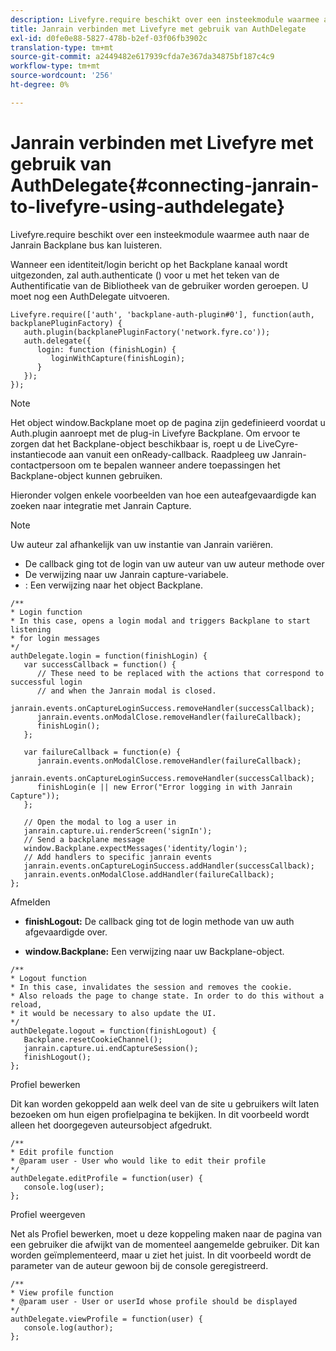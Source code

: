 ```yaml
---
description: Livefyre.require beschikt over een insteekmodule waarmee auth naar de Janrain Backplane bus kan luisteren.
title: Janrain verbinden met Livefyre met gebruik van AuthDelegate
exl-id: d0fe0e88-5827-478b-b2ef-03f06fb3902c
translation-type: tm+mt
source-git-commit: a2449482e617939cfda7e367da34875bf187c4c9
workflow-type: tm+mt
source-wordcount: '256'
ht-degree: 0%

---
```


# Janrain verbinden met Livefyre met gebruik van AuthDelegate{#connecting-janrain-to-livefyre-using-authdelegate}

Livefyre.require beschikt over een insteekmodule waarmee auth naar de Janrain Backplane bus kan luisteren.

Wanneer een identiteit/login bericht op het Backplane kanaal wordt uitgezonden, zal auth.authenticate () voor u met het teken van de Authentificatie van de Bibliotheek van de gebruiker worden geroepen. U moet nog een AuthDelegate uitvoeren.

```
Livefyre.require(['auth', 'backplane-auth-plugin#0'], function(auth, backplanePluginFactory) { 
   auth.plugin(backplanePluginFactory('network.fyre.co')); 
   auth.delegate({ 
      login: function (finishLogin) { 
         loginWithCapture(finishLogin); 
      } 
   }); 
});
```

>[!NOTE]
>
>Het object window.Backplane moet op de pagina zijn gedefinieerd voordat u Auth.plugin aanroept met de plug-in Livefyre Backplane. Om ervoor te zorgen dat het Backplane-object beschikbaar is, roept u de LiveCyre-instantiecode aan vanuit een onReady-callback. Raadpleeg uw Janrain-contactpersoon om te bepalen wanneer andere toepassingen het Backplane-object kunnen gebruiken.

Hieronder volgen enkele voorbeelden van hoe een auteafgevaardigde kan zoeken naar integratie met Janrain Capture.

>[!NOTE]
>
>Uw auteur zal afhankelijk van uw instantie van Janrain variëren.

<!--Hannah: Mystery stray bullet found here. Please check against source. -Bob -->

* De callback ging tot de login van uw auteur van uw auteur methode over
* De verwijzing naar uw Janrain capture-variabele.
* : Een verwijzing naar het object Backplane.

```
/** 
* Login function 
* In this case, opens a login modal and triggers Backplane to start listening 
* for login messages 
*/ 
authDelegate.login = function(finishLogin) { 
   var successCallback = function() { 
      // These need to be replaced with the actions that correspond to successful login  
      // and when the Janrain modal is closed. 
      janrain.events.onCaptureLoginSuccess.removeHandler(successCallback); 
      janrain.events.onModalClose.removeHandler(failureCallback); 
      finishLogin(); 
   }; 
  
   var failureCallback = function(e) { 
      janrain.events.onModalClose.removeHandler(failureCallback); 
      janrain.events.onCaptureLoginSuccess.removeHandler(successCallback); 
      finishLogin(e || new Error("Error logging in with Janrain Capture")); 
   }; 
  
   // Open the modal to log a user in 
   janrain.capture.ui.renderScreen('signIn'); 
   // Send a backplane message 
   window.Backplane.expectMessages('identity/login'); 
   // Add handlers to specific janrain events 
   janrain.events.onCaptureLoginSuccess.addHandler(successCallback); 
   janrain.events.onModalClose.addHandler(failureCallback); 
};
```

Afmelden

* **finishLogout:** De callback ging tot de login methode van uw auth afgevaardigde over.

* **window.Backplane:** Een verwijzing naar uw Backplane-object.

```
/** 
* Logout function 
* In this case, invalidates the session and removes the cookie. 
* Also reloads the page to change state. In order to do this without a reload, 
* it would be necessary to also update the UI. 
*/ 
authDelegate.logout = function(finishLogout) { 
   Backplane.resetCookieChannel(); 
   janrain.capture.ui.endCaptureSession(); 
   finishLogout(); 
}; 
```

Profiel bewerken

Dit kan worden gekoppeld aan welk deel van de site u gebruikers wilt laten bezoeken om hun eigen profielpagina te bekijken. In dit voorbeeld wordt alleen het doorgegeven auteursobject afgedrukt.

```
/** 
* Edit profile function 
* @param user - User who would like to edit their profile 
*/ 
authDelegate.editProfile = function(user) { 
   console.log(user); 
}; 
```

Profiel weergeven

Net als Profiel bewerken, moet u deze koppeling maken naar de pagina van een gebruiker die afwijkt van de momenteel aangemelde gebruiker. Dit kan worden geïmplementeerd, maar u ziet het juist. In dit voorbeeld wordt de parameter van de auteur gewoon bij de console geregistreerd.

```
/** 
* View profile function 
* @param user - User or userId whose profile should be displayed 
*/ 
authDelegate.viewProfile = function(user) { 
   console.log(author); 
};
```
